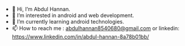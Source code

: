 - 👋 Hi, I’m Abdul Hannan.
- 👀 I’m interested in android and web development.
- 🌱 I’m currently learning android technologies.
- 📫 How to reach me : abdulhannan8540680@gmail.com or linkedin: https://www.linkedin.com/in/abdul-hannan-8a78b01bb/

<!---
Rocky-Khan/Rocky-Khan is a ✨ special ✨ repository because its `README.md` (this file) appears on your GitHub profile.
You can click the Preview link to take a look at your changes.
--->
